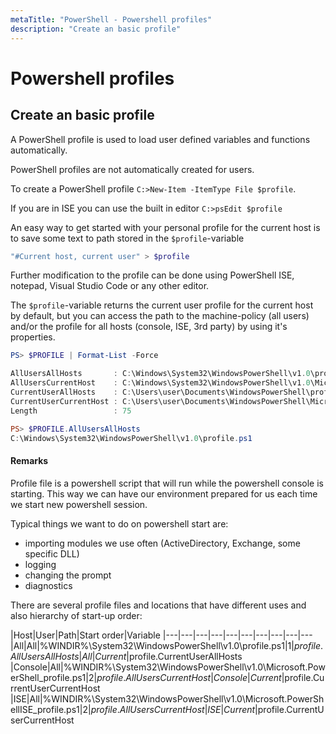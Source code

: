 ```yaml
---
metaTitle: "PowerShell - Powershell profiles"
description: "Create an basic profile"
---
```


# Powershell profiles




## Create an basic profile


A PowerShell profile is used to load user defined variables and functions automatically.

PowerShell profiles are not automatically created for users.

To create a PowerShell profile `C:>New-Item -ItemType File $profile`.

If you are in ISE you can use the built in editor `C:>psEdit $profile`

An easy way to get started with your personal profile for the current host is to save some text to path stored in the `$profile`-variable

```powershell
"#Current host, current user" > $profile

```

Further modification to the profile can be done using PowerShell ISE, notepad, Visual Studio Code or any other editor.

The `$profile`-variable returns the current user profile for the current host by default, but you can access the path to the machine-policy (all users) and/or the profile for all hosts (console, ISE, 3rd party) by using it's properties.

```powershell
PS> $PROFILE | Format-List -Force

AllUsersAllHosts       : C:\Windows\System32\WindowsPowerShell\v1.0\profile.ps1
AllUsersCurrentHost    : C:\Windows\System32\WindowsPowerShell\v1.0\Microsoft.PowerShell_profile.ps1
CurrentUserAllHosts    : C:\Users\user\Documents\WindowsPowerShell\profile.ps1
CurrentUserCurrentHost : C:\Users\user\Documents\WindowsPowerShell\Microsoft.PowerShell_profile.ps1
Length                 : 75

PS> $PROFILE.AllUsersAllHosts
C:\Windows\System32\WindowsPowerShell\v1.0\profile.ps1

```



#### Remarks


Profile file is a powershell script that will run while the powershell console is starting. This way we can have our environment prepared for us each time we start new powershell session.

Typical things we want to do on powershell start are:

- importing modules we use often (ActiveDirectory, Exchange, some specific DLL)
- logging
- changing the prompt
- diagnostics

There are several profile files and locations that have different uses and also hierarchy of start-up order:

|Host|User|Path|Start order|Variable
|---|---|---|---|---|---|---|---|---|---
|All|All|%WINDIR%\System32\WindowsPowerShell\v1.0\profile.ps1|1|$profile.AllUsersAllHosts
|All|Current|%USERPROFILE%\Documents\WindowsPowerShell\profile.ps1|3|$profile.CurrentUserAllHosts
|Console|All|%WINDIR%\System32\WindowsPowerShell\v1.0\Microsoft.PowerShell_profile.ps1|2|$profile.AllUsersCurrentHost
|Console|Current|%USERPROFILE%\Documents\WindowsPowerShell\Microsoft.PowerShell_profile.ps1|4|$profile.CurrentUserCurrentHost
|ISE|All|%WINDIR%\System32\WindowsPowerShell\v1.0\Microsoft.PowerShellISE_profile.ps1|2|$profile.AllUsersCurrentHost
|ISE|Current|%USERPROFILE%\Documents\WindowsPowerShell\Microsoft.PowerShellISE_profile.ps1|4|$profile.CurrentUserCurrentHost

